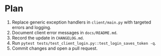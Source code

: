 # Plan

1. Replace generic exception handlers in `client/main.py` with targeted errors and logging.
2. Document client error messages in `docs/README.md`.
3. Record the update in `CHANGELOG.md`.
4. Run `pytest tests/test_client_login.py::test_login_saves_token -q`.
5. Commit changes and open a pull request.
